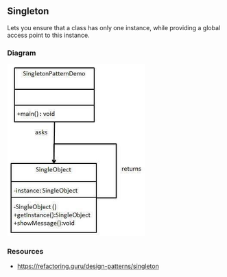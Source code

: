 ## Singleton

Lets you ensure that a class has only one instance, while providing a global access point to this instance.

### Diagram
![image info](./Singleton_UML.jpg)

### Resources
* https://refactoring.guru/design-patterns/singleton
